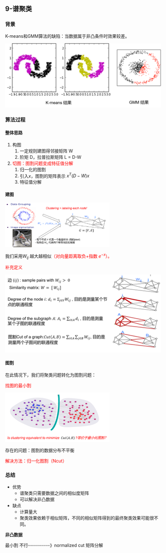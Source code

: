 ## 9-谱聚类

### 背景

K-means和GMM算法的缺陷：当数据属于非凸条件时效果较差。

<img src="imag/图片47.png" alt="图片13" style="zoom: 67%;" />

### 算法过程

#### 整体思路

1. 构图
   1. 一定规则建图得邻接矩阵 W
   2. 阶矩 D，拉普拉斯矩阵 L = D-W
2. <font color='red'>切图：图割问题变成特征值分解</font>
   1. 归一化的图割
   2. 引入$x$，图割的矩阵表示 $x^T(D-W)x$
   3. 特征值分解



#### 建图

<img src="imag/图片48.png" alt="图片13" style="zoom: 33%;" />

我们采用$W_{ij}$ 越大越相似<font color='red'>（对向量距离取负+指数 $e^{-x}$）。</font>



<font color='red'>补充定义</font>

<img src="imag/图片50.png" alt="图片13" style="zoom: 50%;" />

#### 图割

在此情况下，我们将聚类问题转化为图割问题：

<font color='red'>找图的最小割</font>

<img src="imag/图片49.png" alt="图片13" style="zoom: 33%;" />



存在的问题：图割的数据分布不平衡

<font color='red'>解决方法：归一化图割（Ncut）</font>



### 总结

* 优势
  * 谱聚类只需要数据之间的相似度矩阵
  * 可以解决非凸数据
* 缺点
  * 计算量大
  * 聚类效果依赖于相似矩阵，不同的相似矩阵得到的最终聚类效果可能很不同。

**非凸数据**

最小割 不行-----------》normalized cut 矩阵分解

